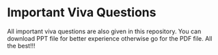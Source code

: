 # Important Viva Questions
All important viva questions are also given in this repository. You can download PPT file for better experience otherwise go for the PDF file. All the best!!!
